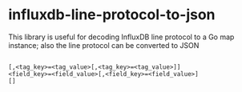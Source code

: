 # influxdb-line-protocol-to-json
This library is useful for decoding InfluxDB line protocol to a Go map instance; also the line protocol can be converted to JSON

<code> <measurement>[,<tag_key>=<tag_value>[,<tag_key>=<tag_value>]] <field_key>=<field_value>[,<field_key>=<field_value>] [<timestamp>] </code>
